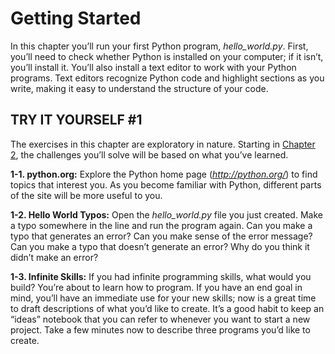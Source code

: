 # Getting Started

In this chapter you’ll run your first Python program, *hello_world.py*.
First, you’ll need to check whether Python is installed on your
computer; if it isn’t, you’ll install it. You’ll also install a text
editor to work with your Python programs. Text editors recognize Python
code and highlight sections as you write, making it easy to understand
the structure of your code.

## TRY IT YOURSELF #1

The exercises in this chapter are exploratory in nature. Starting in
[Chapter 2](../chapter_02/tiy-ch02.md#ch02), the challenges you&rsquo;ll solve will be based
on what you&rsquo;ve learned.

<span id="ch1exe1"></span>**1-1. python.org:** Explore the Python home
page (*<http://python.org/>*) to find topics that interest you. As you
become familiar with Python, different parts of the site will be more
useful to you.

<span id="ch1exe2"></span>**1-2. Hello World Typos:** Open the
*hello_world.py* file you just created. Make a typo somewhere in the
line and run the program again. Can you make a typo that generates an
error? Can you make sense of the error message? Can you make a typo that
doesn&rsquo;t generate an error? Why do you think it didn&rsquo;t make an error?

<span id="ch1exe3"></span>**1-3. Infinite Skills:** If you had infinite
programming skills, what would you build? You&rsquo;re about to learn how to
program. If you have an end goal in mind, you&rsquo;ll have an immediate use
for your new skills; now is a great time to draft descriptions of what
you&rsquo;d like to create. It&rsquo;s a good habit to keep an &ldquo;ideas&rdquo; notebook that
you can refer to whenever you want to start a new project. Take a few
minutes now to describe three programs you&rsquo;d like to create.

